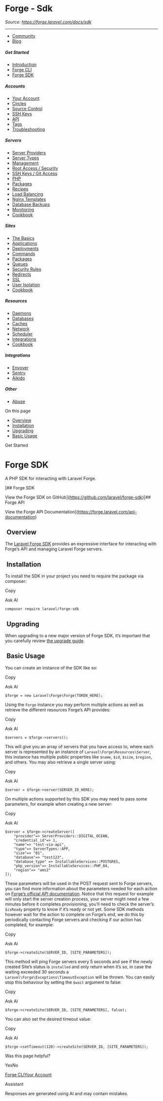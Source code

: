 # Forge - Sdk

*Source: https://forge.laravel.com/docs/sdk*

---

- [Community](https://discord.com/invite/laravel)
- [Blog](https://blog.laravel.com/forge)

##### Get Started

- [Introduction](/docs/introduction)
- [Forge CLI](/docs/cli)
- [Forge SDK](/docs/sdk)

##### Accounts

- [Your Account](/docs/accounts/your-account)
- [Circles](/docs/accounts/circles)
- [Source Control](/docs/accounts/source-control)
- [SSH Keys](/docs/accounts/ssh)
- [API](/docs/accounts/api)
- [Tags](/docs/accounts/tags)
- [Troubleshooting](/docs/accounts/cookbook)

##### Servers

- [Server Providers](/docs/servers/providers)
- [Server Types](/docs/servers/types)
- [Management](/docs/servers/management)
- [Root Access / Security](/docs/servers/provisioning-process)
- [SSH Keys / Git Access](/docs/servers/ssh)
- [PHP](/docs/servers/php)
- [Packages](/docs/servers/packages)
- [Recipes](/docs/servers/recipes)
- [Load Balancing](/docs/servers/load-balancing)
- [Nginx Templates](/docs/servers/nginx-templates)
- [Database Backups](/docs/servers/backups)
- [Monitoring](/docs/servers/monitoring)
- [Cookbook](/docs/servers/cookbook)

##### Sites

- [The Basics](/docs/sites/the-basics)
- [Applications](/docs/sites/applications)
- [Deployments](/docs/sites/deployments)
- [Commands](/docs/sites/commands)
- [Packages](/docs/sites/packages)
- [Queues](/docs/sites/queues)
- [Security Rules](/docs/sites/security-rules)
- [Redirects](/docs/sites/redirects)
- [SSL](/docs/sites/ssl)
- [User Isolation](/docs/sites/user-isolation)
- [Cookbook](/docs/sites/cookbook)

##### Resources

- [Daemons](/docs/resources/daemons)
- [Databases](/docs/resources/databases)
- [Caches](/docs/resources/caches)
- [Network](/docs/resources/network)
- [Scheduler](/docs/resources/scheduler)
- [Integrations](/docs/resources/integrations)
- [Cookbook](/docs/resources/cookbook)

##### Integrations

- [Envoyer](/docs/integrations/envoyer)
- [Sentry](/docs/integrations/sentry)
- [Aikido](/docs/integrations/aikido)

##### Other

- [Abuse](/docs/abuse)

On this page

- [Overview](#overview)
- [Installation](#installation)
- [Upgrading](#upgrading)
- [Basic Usage](#basic-usage)

Get Started

# Forge SDK

A PHP SDK for interacting with Laravel Forge.

[## Forge SDK

View the Forge SDK on GitHub](https://github.com/laravel/forge-sdk)[## Forge API

View the Forge API Documentation](https://forge.laravel.com/api-documentation)

## [​](#overview) Overview

The [Laravel Forge SDK](https://github.com/laravel/forge-sdk) provides an expressive interface for interacting with Forge’s API and managing Laravel Forge servers.

## [​](#installation) Installation

To install the SDK in your project you need to require the package via composer:

Copy

Ask AI

```
composer require laravel/forge-sdk

```

## [​](#upgrading) Upgrading

When upgrading to a new major version of Forge SDK, it’s important that you carefully review [the upgrade guide](https://github.com/laravel/forge-sdk/blob/master/UPGRADE.md).

## [​](#basic-usage) Basic Usage

You can create an instance of the SDK like so:

Copy

Ask AI

```
$forge = new Laravel\Forge\Forge(TOKEN_HERE);

```

Using the `Forge` instance you may perform multiple actions as well as retrieve the different resources Forge’s API provides:

Copy

Ask AI

```
$servers = $forge->servers();

```

This will give you an array of servers that you have access to, where each server is represented by an instance of `Laravel\Forge\Resources\Server`, this instance has multiple public properties like `$name`, `$id`, `$size`, `$region`, and others.
You may also retrieve a single server using:

Copy

Ask AI

```
$server = $forge->server(SERVER_ID_HERE);

```

On multiple actions supported by this SDK you may need to pass some parameters, for example when creating a new server:

Copy

Ask AI

```
$server = $forge->createServer([
    "provider"=> ServerProviders::DIGITAL_OCEAN,
    "credential_id"=> 1,
    "name"=> "test-via-api",
    "type"=> ServerTypes::APP,
    "size"=> "01",
    "database"=> "test123",
    "database_type" => InstallableServices::POSTGRES,
    "php_version"=> InstallableServices::PHP_84,
    "region"=> "ams2"
]);

```

These parameters will be used in the POST request sent to Forge servers, you can find more information about the parameters needed for each action on
[Forge’s official API documentation](https://forge.laravel.com/api-documentation).
Notice that this request for example will only start the server creation process, your server might need a few minutes before it completes provisioning, you’ll need to check the server’s `$isReady` property to know if it’s ready or not yet.
Some SDK methods however wait for the action to complete on Forge’s end, we do this by periodically contacting Forge servers and checking if our action has completed, for example:

Copy

Ask AI

```
$forge->createSite(SERVER_ID, [SITE_PARAMETERS]);

```

This method will ping Forge servers every 5 seconds and see if the newly created Site’s status is `installed` and only return when it’s so, in case the waiting exceeded 30 seconds a `Laravel\Forge\Exceptions\TimeoutException` will be thrown.
You can easily stop this behaviour by setting the `$wait` argument to false:

Copy

Ask AI

```
$forge->createSite(SERVER_ID, [SITE_PARAMETERS], false);

```

You can also set the desired timeout value:

Copy

Ask AI

```
$forge->setTimeout(120)->createSite(SERVER_ID, [SITE_PARAMETERS]);

```

Was this page helpful?

YesNo

[Forge CLI](/docs/cli)[Your Account](/docs/accounts/your-account)

Assistant

Responses are generated using AI and may contain mistakes.